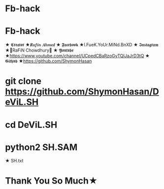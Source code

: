 # Fb-hack
# Fb-hack
★ 𝕮𝖗𝖊𝖆𝖙𝖔𝖗 ★𝑹𝒂𝒇𝒊𝒏 𝑨𝒉𝒎𝒆𝒅
★ 𝕱𝖆𝖈𝖊𝖇𝖔𝖔𝖐 ★I.FueK.YoUr.MiNd.BnXD
★ 𝕴𝖓𝖘𝖙𝖆𝖌𝖗𝖆𝖒 ★👑RaFiN Chowdhury💫
★ 𝖄𝖔𝖚𝖙𝖚𝖇𝖊 ★https://www.youtube.com/channel/UCpedCBaRzoGyTQIJaJrD3tQ
★ 𝕲𝖎𝖙𝖍𝖚𝖇 ★https://github.com/ShymonHasan
# git clone https://github.com/ShymonHasan/DeViL.SH
# cd DeViL.SH
# python2 SH.SAM
★ SH.txt
# Thank You So Much★
